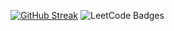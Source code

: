 [![GitHub Streak](https://streak-stats.demolab.com?user=jason-701&theme=dark&hide_border=true)](https://git.io/streak-stats)
<img src="https://leetcode-badge-showcase.vercel.app/api?username=jason-701&theme=dark" alt="LeetCode Badges"/>

<!--
**jason-701/jason-701** is a ✨ _special_ ✨ repository because its `README.md` (this file) appears on your GitHub profile.

Here are some ideas to get you started:

- 🔭 I’m currently working on ...
- 🌱 I’m currently learning ...
- 👯 I’m looking to collaborate on ...
- 🤔 I’m looking for help with ...
- 💬 Ask me about ...
- 📫 How to reach me: ...
- 😄 Pronouns: ...
- ⚡ Fun fact: ...
-->
